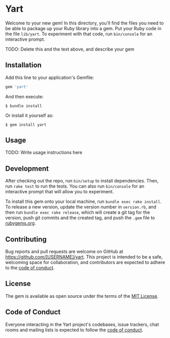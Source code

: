 # Yart

Welcome to your new gem! In this directory, you'll find the files you need to be able to package up your Ruby library into a gem. Put your Ruby code in the file `lib/yart`. To experiment with that code, run `bin/console` for an interactive prompt.

TODO: Delete this and the text above, and describe your gem

## Installation

Add this line to your application's Gemfile:

```ruby
gem 'yart'
```

And then execute:

    $ bundle install

Or install it yourself as:

    $ gem install yart

## Usage

TODO: Write usage instructions here

## Development

After checking out the repo, run `bin/setup` to install dependencies. Then, run `rake test` to run the tests. You can also run `bin/console` for an interactive prompt that will allow you to experiment.

To install this gem onto your local machine, run `bundle exec rake install`. To release a new version, update the version number in `version.rb`, and then run `bundle exec rake release`, which will create a git tag for the version, push git commits and the created tag, and push the `.gem` file to [rubygems.org](https://rubygems.org).

## Contributing

Bug reports and pull requests are welcome on GitHub at https://github.com/[USERNAME]/yart. This project is intended to be a safe, welcoming space for collaboration, and contributors are expected to adhere to the [code of conduct](https://github.com/[USERNAME]/yart/blob/master/CODE_OF_CONDUCT.md).

## License

The gem is available as open source under the terms of the [MIT License](https://opensource.org/licenses/MIT).

## Code of Conduct

Everyone interacting in the Yart project's codebases, issue trackers, chat rooms and mailing lists is expected to follow the [code of conduct](https://github.com/[USERNAME]/yart/blob/master/CODE_OF_CONDUCT.md).
